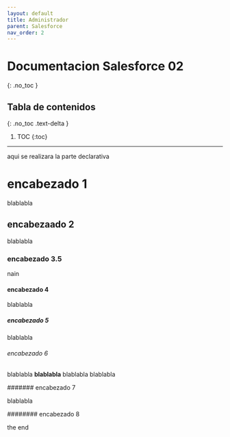 ```yaml
---
layout: default
title: Administrador
parent: Salesforce
nav_order: 2
---
```


# Documentacion Salesforce 02
{: .no_toc }

## Tabla de contenidos
{: .no_toc .text-delta }

1. TOC
{:toc}

---

aqui se realizara la parte declarativa

# encabezado 1

blablabla

## encabezaado 2

blablabla

### encabezado 3.5

nain

#### encabezado 4

blablabla

##### encabezado 5

blablabla

###### encabezado 6

blablabla **blablabla** blablabla  blablabla

####### encabezado 7

blablabla

######## encabezado 8

the end
